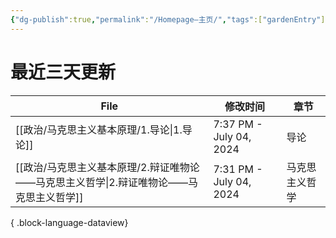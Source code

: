```yaml
---
{"dg-publish":true,"permalink":"/Homepage—主页/","tags":["gardenEntry"]}
---
```


# 最近三天更新

| File                                                   | 修改时间                    | 章节      |
| ------------------------------------------------------ | ----------------------- | ------- |
| [[政治/马克思主义基本原理/1.导论\|1.导论]]                         | 7:37 PM - July 04, 2024 | 导论      |
| [[政治/马克思主义基本原理/2.辩证唯物论——马克思主义哲学\|2.辩证唯物论——马克思主义哲学]] | 7:31 PM - July 04, 2024 | 马克思主义哲学 |

{ .block-language-dataview}

 